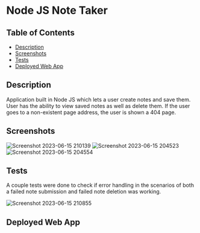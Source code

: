 # Node JS Note Taker

## Table of Contents
* [Description](#description)
* [Screenshots](#screenshots)
* [Tests](#tests)
* [Deployed Web App](#deployed-web-app)

## Description
Application built in Node JS which lets a user create notes and save them. User has the ability to view saved notes as well as delete them. If the user goes to a non-existent page address, the user is shown a 404 page. 

## Screenshots
![Screenshot 2023-06-15 210139](https://github.com/cwchilvers/Node-JS-Note-Taker/assets/59628271/9f9dac85-8b08-4fc9-a59c-d7be1684bff1)
![Screenshot 2023-06-15 204523](https://github.com/cwchilvers/Node-JS-Note-Taker/assets/59628271/e98f4325-c001-4bc0-a95a-573dcc0d48c2)
![Screenshot 2023-06-15 204554](https://github.com/cwchilvers/Node-JS-Note-Taker/assets/59628271/4cfe268b-99cf-4c8d-9e34-300a9b0bb7a2)

## Tests
A couple tests were done to check if error handling in the scenarios of both a failed note submission and failed note deletion was working.

![Screenshot 2023-06-15 210855](https://github.com/cwchilvers/Node-JS-Note-Taker/assets/59628271/9e97bdbf-4b9a-4d78-893a-489c22f3e1ce)

## Deployed Web App
